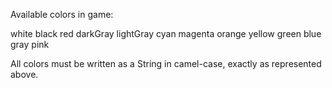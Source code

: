 Available colors in game:

white
black
red
darkGray
lightGray
cyan
magenta
orange
yellow
green
blue
gray
pink

All colors must be written as a String in camel-case, exactly as represented above.